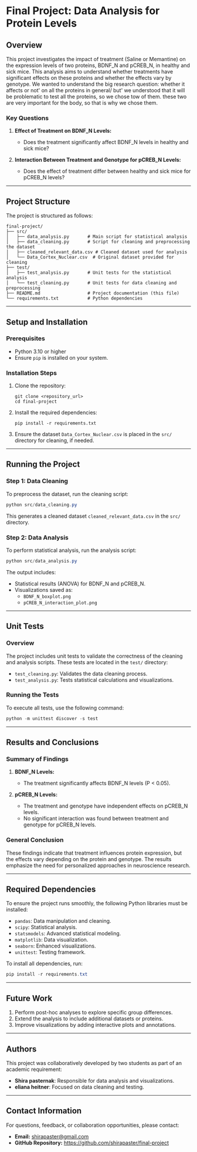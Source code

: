 # Final Project: Data Analysis for Protein Levels

## Overview
This project investigates the impact of treatment (Saline or Memantine) on the expression levels of two proteins, BDNF_N and pCREB_N, in healthy and sick mice. This analysis aims to understand whether treatments have significant effects on these proteins and whether the effects vary by genotype. We wanted to understand the big research question: whether it affects or not' on all the proteins in general/ but' we understood that it will be problematic to test all the proteins, so we chose tow of them. these two are very important for the body, so that is why we chose them.

### Key Questions
1. **Effect of Treatment on BDNF_N Levels:**
   - Does the treatment significantly affect BDNF_N levels in healthy and sick mice?

2. **Interaction Between Treatment and Genotype for pCREB_N Levels:**
   - Does the effect of treatment differ between healthy and sick mice for pCREB_N levels?

---

## Project Structure
The project is structured as follows:

```
final-project/
├── src/
│   ├── data_analysis.py       # Main script for statistical analysis
│   ├── data_cleaning.py       # Script for cleaning and preprocessing the dataset
│   ├── cleaned_relevant_data.csv # Cleaned dataset used for analysis
│   └── Data_Cortex_Nuclear.csv  # Original dataset provided for cleaning
├── test/
│   ├── test_analysis.py       # Unit tests for the statistical analysis
│   └── test_cleaning.py       # Unit tests for data cleaning and preprocessing
├── README.md                  # Project documentation (this file)
└── requirements.txt           # Python dependencies
```

---

## Setup and Installation

### Prerequisites
- Python 3.10 or higher
- Ensure `pip` is installed on your system.

### Installation Steps
1. Clone the repository:
   ```power shell
   git clone <repository_url>
   cd final-project
   ```

2. Install the required dependencies:
   ```power shell
   pip install -r requirements.txt
   ```

3. Ensure the dataset `Data_Cortex_Nuclear.csv` is placed in the `src/` directory for cleaning, if needed.

---

## Running the Project

### Step 1: Data Cleaning
To preprocess the dataset, run the cleaning script:
```powershell
python src/data_cleaning.py
```
This generates a cleaned dataset `cleaned_relevant_data.csv` in the `src/` directory.

### Step 2: Data Analysis
To perform statistical analysis, run the analysis script:
```powershell
python src/data_analysis.py
```
The output includes:
- Statistical results (ANOVA) for BDNF_N and pCREB_N.
- Visualizations saved as:
  - `BDNF_N_boxplot.png`
  - `pCREB_N_interaction_plot.png`

---

## Unit Tests

### Overview
The project includes unit tests to validate the correctness of the cleaning and analysis scripts. These tests are located in the `test/` directory:
- `test_cleaning.py`: Validates the data cleaning process.
- `test_analysis.py`: Tests statistical calculations and visualizations.

### Running the Tests
To execute all tests, use the following command:
```powershell
python -m unittest discover -s test
```

---

## Results and Conclusions

### Summary of Findings
1. **BDNF_N Levels:**
   - The treatment significantly affects BDNF_N levels (P < 0.05).

2. **pCREB_N Levels:**
   - The treatment and genotype have independent effects on pCREB_N levels.
   - No significant interaction was found between treatment and genotype for pCREB_N levels.

### General Conclusion
These findings indicate that treatment influences protein expression, but the effects vary depending on the protein and genotype. The results emphasize the need for personalized approaches in neuroscience research.

---

## Required Dependencies

To ensure the project runs smoothly, the following Python libraries must be installed:
- `pandas`: Data manipulation and cleaning.
- `scipy`: Statistical analysis.
- `statsmodels`: Advanced statistical modeling.
- `matplotlib`: Data visualization.
- `seaborn`: Enhanced visualizations.
- `unittest`: Testing framework.

To install all dependencies, run:
```powershell
pip install -r requirements.txt
```

---

## Future Work
1. Perform post-hoc analyses to explore specific group differences.
2. Extend the analysis to include additional datasets or proteins.
3. Improve visualizations by adding interactive plots and annotations.

---

## Authors
This project was collaboratively developed by two students as part of an academic requirement:

- **Shira pasternak**: Responsible for data analysis and visualizations.
- **eliana heitner**: Focused on data cleaning and testing.

---

## Contact Information
For questions, feedback, or collaboration opportunities, please contact:
- **Email:** shirapaster@gmail.com
- **GitHub Repository:** https://github.com/shirapaster/final-project

